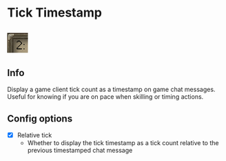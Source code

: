 # Tick Timestamp

## ![icon](icon.png)

## Info
Display a game client tick count as a timestamp on game chat messages. Useful for knowing if you are on pace when skilling or timing actions.

## Config options
- [x] Relative tick
  - Whether to display the tick timestamp as a tick count relative to the previous timestamped chat message